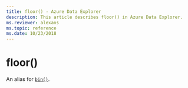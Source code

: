 ```yaml
---
title: floor() - Azure Data Explorer
description: This article describes floor() in Azure Data Explorer.
ms.reviewer: alexans
ms.topic: reference
ms.date: 10/23/2018
---
```

# floor()

An alias for [`bin()`](binfunction.md).